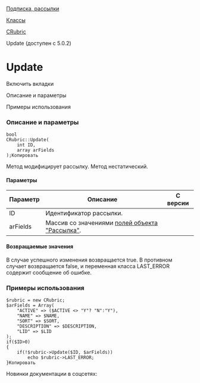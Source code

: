 [Подписка, рассылки](/api_help/subscribe/index.php)

[Классы](/api_help/subscribe/classes/index.php)

[CRubric](/api_help/subscribe/classes/crubric/index.php)

Update (доступен с 5.0.2)

Update
======

Включить вкладки

Описание и параметры

Примеры использования

### Описание и параметры

```
bool
CRubric::Update(
	int ID,
	array arFields
);Копировать
```

Метод модифицирует рассылку. Метод нестатический.

#### Параметры

| Параметр | Описание | С версии |
| --- | --- | --- |
| ID | Идентификатор рассылки. |  |
| arFields | Массив со значениями [полей объекта "Рассылка"](/api_help/subscribe/classes/crubric/crubric.fields.php). |  |

#### Возвращаемые значения

В случае успешного изменения возвращается true. В противном случает возвращается false,
и переменная класса LAST\_ERROR содержит сообщение об ошибке.

### Примеры использования

```
$rubric = new CRubric;
$arFields = Array(
	"ACTIVE" => ($ACTIVE <> "Y"? "N":"Y"),
	"NAME" => $NAME,
	"SORT" => $SORT,
	"DESCRIPTION" => $DESCRIPTION,
	"LID" => $LID
);
if($ID>0)
{
	if(!$rubric->Update($ID, $arFields))
		echo $rubric->LAST_ERROR;
}Копировать
```

Новинки документации в соцсетях: